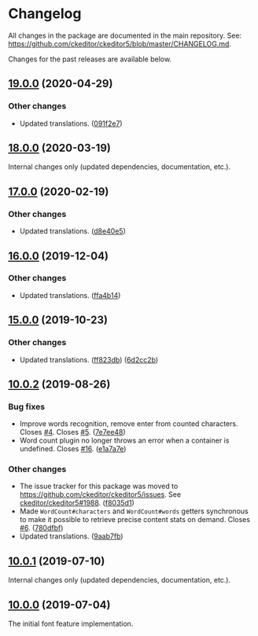 Changelog
=========

All changes in the package are documented in the main repository. See: https://github.com/ckeditor/ckeditor5/blob/master/CHANGELOG.md.

Changes for the past releases are available below.

## [19.0.0](https://github.com/ckeditor/ckeditor5-word-count/compare/v18.0.0...v19.0.0) (2020-04-29)

### Other changes

* Updated translations. ([091f2e7](https://github.com/ckeditor/ckeditor5-word-count/commit/091f2e7))


## [18.0.0](https://github.com/ckeditor/ckeditor5-word-count/compare/v17.0.0...v18.0.0) (2020-03-19)

Internal changes only (updated dependencies, documentation, etc.).


## [17.0.0](https://github.com/ckeditor/ckeditor5-word-count/compare/v16.0.0...v17.0.0) (2020-02-19)

### Other changes

* Updated translations. ([d8e40e5](https://github.com/ckeditor/ckeditor5-word-count/commit/d8e40e5))


## [16.0.0](https://github.com/ckeditor/ckeditor5-word-count/compare/v15.0.0...v16.0.0) (2019-12-04)

### Other changes

* Updated translations. ([ffa4b14](https://github.com/ckeditor/ckeditor5-word-count/commit/ffa4b14))


## [15.0.0](https://github.com/ckeditor/ckeditor5-word-count/compare/v10.0.2...v15.0.0) (2019-10-23)

### Other changes

* Updated translations. ([ff823db](https://github.com/ckeditor/ckeditor5-word-count/commit/ff823db)) ([6d2cc2b](https://github.com/ckeditor/ckeditor5-word-count/commit/6d2cc2b))


## [10.0.2](https://github.com/ckeditor/ckeditor5-word-count/compare/v10.0.1...v10.0.2) (2019-08-26)

### Bug fixes

* Improve words recognition, remove enter from counted characters. Closes [#4](https://github.com/ckeditor/ckeditor5-word-count/issues/4). Closes [#5](https://github.com/ckeditor/ckeditor5-word-count/issues/5). ([7e7ee48](https://github.com/ckeditor/ckeditor5-word-count/commit/7e7ee48))
* Word count plugin no longer throws an error when a container is undefined. Closes [#16](https://github.com/ckeditor/ckeditor5-word-count/issues/16). ([e1a7a7e](https://github.com/ckeditor/ckeditor5-word-count/commit/e1a7a7e))

### Other changes

* The issue tracker for this package was moved to https://github.com/ckeditor/ckeditor5/issues. See [ckeditor/ckeditor5#1988](https://github.com/ckeditor/ckeditor5/issues/1988). ([f8035d1](https://github.com/ckeditor/ckeditor5-word-count/commit/f8035d1))
* Made `WordCount#characters` and `WordCount#words` getters synchronous to make it possible to retrieve precise content stats on demand. Closes [#6](https://github.com/ckeditor/ckeditor5-word-count/issues/6). ([780dfbf](https://github.com/ckeditor/ckeditor5-word-count/commit/780dfbf))
* Updated translations. ([9aab7fb](https://github.com/ckeditor/ckeditor5-word-count/commit/9aab7fb))


## [10.0.1](https://github.com/ckeditor/ckeditor5-word-count/compare/v10.0.0...v10.0.1) (2019-07-10)

Internal changes only (updated dependencies, documentation, etc.).


## [10.0.0](https://github.com/ckeditor/ckeditor5-word-count/tree/v10.0.0) (2019-07-04)

The initial font feature implementation.
